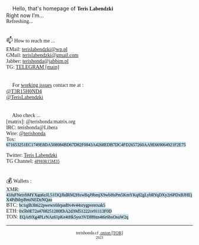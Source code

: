 <style>
  @font-face {
		font-family: 'Hauss'; 
		src: url(ALSHAUSS-BOOK.TTF); 
	}
	 
	@font-face {
		font-family: 'ALSHAUSS-MEDIUM.TTF'; 
		src: url(bold.ttf); 
	}

*{
	font-family: Hauss;
}
	
mark {
  background-color: #C5DDE6;
  color: black;
}
	
mark:hover {
  background-color: #3EBCE6;
	text-decoration: underline;
  color: black;
}	
  
  </style>

<script>

var days = ['Sunday','Monday','Tuesday','Wednesday','Thursday','Friday','Saturday'];


function updateTime(){
    var currentTime = new Date();
var status = "Available ✅";

d = currentTime.getUTCDay();
    h = currentTime.getUTCHours();



 if (h >= 0 && h <= 7)
{
	status = "Sleeping... 💤";
}

if (h>=8 && h<=16)
{
	status = "Busy. ⚠️ Do not disturb. ⛔";
}

if (d == 0 && h < 9)
{
	status = "Sleeping... 💤";
}
else
{
if (d == 0 && h >= 9) status = "Having a weekend. 📵";
}
document.getElementById('status_span').innerHTML = status;
    
}
setInterval(updateTime, 10000);


</script>




<!---
terishonda/terishonda is a ✨ special ✨ repository because its `README.md` (this file) appears on your GitHub profile.
You can click the Preview link to take a look at your changes.
--->
<body>
<big>👋</big> Hello, that's homepage of <b>Teris Labendzki</b><br>
Right now I’m...<br>
<div id="status_span">Refreshing...</div><br>

<big>📫</big> How to reach me ... <br>
EMail: <a href="mailto:terislabendzki@wp.pl">terislabendzki@wp.pl</a><br>
GMail: <a href="mailto:terislabendzki@gmail.com">terislabendzki@gmail.com</a><br>
Jabber: <a href="xmpp:terishonda@jabbim.pl?message">terishonda@jabbim.pl</a><br>
TG: <a href="https://T3R15H0ND4.t.me">TELEGRAM [main]</a><br><br>

<big>📩</big> For <u>working issues</u> contact me at : <br>
<a href="https://T3R15H0ND4.t.me">@T3R15H0ND4</a><br>
<a href="https://TerisLabendzki.t.me">@TerisLabendzki</a><br><br>

<big>🤝</big> Also check ...<br>
[matrix]: @terishonda:matrix.org<br>
IRC: terishonda@Libera<br>
Wire: <a href="https://account.wire.com/user-profile/?id=24850570-86b7-45f4-ae94-77eef86043ea">@terishonda</a><br>
Tox: <mark><small>671653251EC1749E8DA508084BD67D82F0843A4268EDB7DC4FD2657260AA9E669064921F2E75</small></mark><br>	

Twitter: <a href="https://twitter.com/@terishonda">Teris Labendzki</a><br>
TG Channel: <a href="https://t.me/+iOhnfO8JQqYzMDhi"><small>4PH0R15M35</small></a><br>
<br><br>
<big>💰</big> Wallets :<br>
XMR: <mark><small>43JuFNejybMYXgq6zJL51f3QJhdRM2HxwBqJ9bmjX9wbHsPm5KmYKq82gLybRYqDXy2r6PDxBJHEjX4PdMrpBmiNEDzNQau</small></mark><br>
BTC: <mark><small>bc1qjlh3h622pwewx6fepad0v4v44xrygpvrerxak5</small></mark><br>
ETH: <mark><small>0x5b0E72a4708251280EbA2d39d51222ce91113F0D</small></mark><br>
TON: <mark><small>EQAt9Xg4PLrNAz61pKe4tHk5ysr3VDf89zn4t6r6bxOsuW2q</small></mark><br>
<hr>
<div align="center"><small>terishonda.cf    </small>
<small><a href="http://ed5hju7ynb3r44rpfbllahhgubivsnbkqtpggxy53hywafy56qzturad.onion">.onion [TOR]</a><br>	
<small> 2023 </small>
<body>

